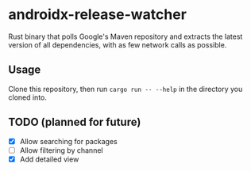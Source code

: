 # androidx-release-watcher

Rust binary that polls Google's Maven repository and extracts the latest version of all dependencies, with as few network calls as possible.

## Usage

Clone this repository, then run `cargo run -- --help` in the directory you cloned into.

## TODO (planned for future)

- [x] Allow searching for packages
- [ ] Allow filtering by channel
- [x] Add detailed view
